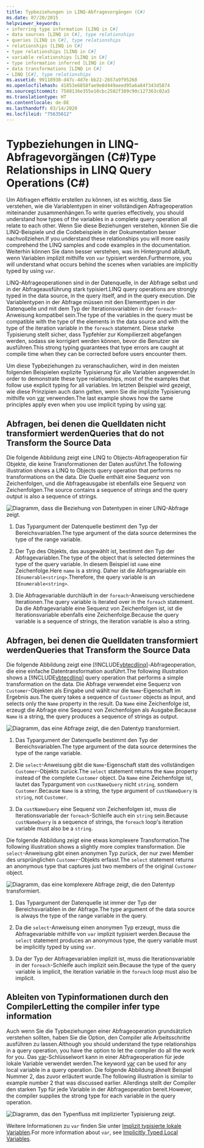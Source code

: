 ```yaml
---
title: Typbeziehungen in LINQ-Abfragevorgängen (C#)
ms.date: 07/20/2015
helpviewer_keywords:
- inferring type information [LINQ in C#]
- data sources [LINQ in C#], type relationships
- queries [LINQ in C#], type relationships
- relationships [LINQ in C#]
- type relationships [LINQ in C#]
- variable relationships [LINQ in C#]
- type information inferred [LINQ in C#]
- data transformations [LINQ in C#]
- LINQ [C#], type relationships
ms.assetid: 99118938-d47c-4d7e-bb22-2657a9f95268
ms.openlocfilehash: 41853e6858fae9e8d449aeed95a6a84f343d5874
ms.sourcegitcommit: 7588136e355e10cbc2582f389c90c127363c02a5
ms.translationtype: HT
ms.contentlocale: de-DE
ms.lasthandoff: 03/14/2020
ms.locfileid: "75635612"
---
```

# <a name="type-relationships-in-linq-query-operations-c"></a><span data-ttu-id="e0fec-102">Typbeziehungen in LINQ-Abfragevorgängen (C#)</span><span class="sxs-lookup"><span data-stu-id="e0fec-102">Type Relationships in LINQ Query Operations (C#)</span></span>
<span data-ttu-id="e0fec-103">Um Abfragen effektiv erstellen zu können, ist es wichtig, dass Sie verstehen, wie die Variablentypen in einer vollständigen Abfrageoperation miteinander zusammenhängen.</span><span class="sxs-lookup"><span data-stu-id="e0fec-103">To write queries effectively, you should understand how types of the variables in a complete query operation all relate to each other.</span></span> <span data-ttu-id="e0fec-104">Wenn Sie diese Beziehungen verstehen, können Sie die LINQ-Beispiele und die Codebeispiele in der Dokumentation besser nachvollziehen.</span><span class="sxs-lookup"><span data-stu-id="e0fec-104">If you understand these relationships you will more easily comprehend the LINQ samples and code examples in the documentation.</span></span> <span data-ttu-id="e0fec-105">Weiterhin können Sie dann besser verstehen, was im Hintergrund abläuft, wenn Variablen implizit mithilfe von `var` typisiert werden.</span><span class="sxs-lookup"><span data-stu-id="e0fec-105">Furthermore, you will understand what occurs behind the scenes when variables are implicitly typed by using `var`.</span></span>  
  
 <span data-ttu-id="e0fec-106">LINQ-Abfrageoperationen sind in der Datenquelle, in der Abfrage selbst und in der Abfrageausführung stark typisiert.</span><span class="sxs-lookup"><span data-stu-id="e0fec-106">LINQ query operations are strongly typed in the data source, in the query itself, and in the query execution.</span></span> <span data-ttu-id="e0fec-107">Die Variablentypen in der Abfrage müssen mit den Elementtypen in der Datenquelle und mit dem Typ der Iterationsvariablen in der `foreach`-Anweisung kompatibel sein.</span><span class="sxs-lookup"><span data-stu-id="e0fec-107">The type of the variables in the query must be compatible with the type of the elements in the data source and with the type of the iteration variable in the `foreach` statement.</span></span> <span data-ttu-id="e0fec-108">Diese starke Typisierung stellt sicher, dass Typfehler zur Kompilierzeit abgefangen werden, sodass sie korrigiert werden können, bevor die Benutzer sie ausführen.</span><span class="sxs-lookup"><span data-stu-id="e0fec-108">This strong typing guarantees that type errors are caught at compile time when they can be corrected before users encounter them.</span></span>  
  
 <span data-ttu-id="e0fec-109">Um diese Typbeziehungen zu veranschaulichen, wird in den meisten folgenden Beispielen explizite Typisierung für alle Variablen angewendet.</span><span class="sxs-lookup"><span data-stu-id="e0fec-109">In order to demonstrate these type relationships, most of the examples that follow use explicit typing for all variables.</span></span> <span data-ttu-id="e0fec-110">Im letzten Beispiel wird gezeigt, wie diese Prinzipien auch dann gelten, wenn Sie die implizite Typisierung mithilfe von [var](../../../language-reference/keywords/var.md) verwenden.</span><span class="sxs-lookup"><span data-stu-id="e0fec-110">The last example shows how the same principles apply even when you use implicit typing by using [var](../../../language-reference/keywords/var.md).</span></span>  
  
## <a name="queries-that-do-not-transform-the-source-data"></a><span data-ttu-id="e0fec-111">Abfragen, bei denen die Quelldaten nicht transformiert werden</span><span class="sxs-lookup"><span data-stu-id="e0fec-111">Queries that do not Transform the Source Data</span></span>  
 <span data-ttu-id="e0fec-112">Die folgende Abbildung zeigt eine LINQ to Objects-Abfrageoperation für Objekte, die keine Transformationen der Daten ausführt.</span><span class="sxs-lookup"><span data-stu-id="e0fec-112">The following illustration shows a LINQ to Objects query operation that performs no transformations on the data.</span></span> <span data-ttu-id="e0fec-113">Die Quelle enthält eine Sequenz von Zeichenfolgen, und die Abfrageausgabe ist ebenfalls eine Sequenz von Zeichenfolgen.</span><span class="sxs-lookup"><span data-stu-id="e0fec-113">The source contains a sequence of strings and the query output is also a sequence of strings.</span></span>  
  
 ![Diagramm, dass die Beziehung von Datentypen in einer LINQ-Abfrage zeigt.](./media/type-relationships-in-linq-query-operations/linq-query-data-type-relation.png)  
  
1. <span data-ttu-id="e0fec-115">Das Typargument der Datenquelle bestimmt den Typ der Bereichsvariablen.</span><span class="sxs-lookup"><span data-stu-id="e0fec-115">The type argument of the data source determines the type of the range variable.</span></span>  
  
2. <span data-ttu-id="e0fec-116">Der Typ des Objekts, das ausgewählt ist, bestimmt den Typ der Abfragevariablen.</span><span class="sxs-lookup"><span data-stu-id="e0fec-116">The type of the object that is selected determines the type of the query variable.</span></span> <span data-ttu-id="e0fec-117">In diesem Beispiel ist `name` eine Zeichenfolge.</span><span class="sxs-lookup"><span data-stu-id="e0fec-117">Here `name` is a string.</span></span> <span data-ttu-id="e0fec-118">Daher ist die Abfragevariable ein `IEnumerable<string>`.</span><span class="sxs-lookup"><span data-stu-id="e0fec-118">Therefore, the query variable is an `IEnumerable<string>`.</span></span>  
  
3. <span data-ttu-id="e0fec-119">Die Abfragevariable durchläuft in der `foreach`-Anweisung verschiedene Iterationen.</span><span class="sxs-lookup"><span data-stu-id="e0fec-119">The query variable is iterated over in the `foreach` statement.</span></span> <span data-ttu-id="e0fec-120">Da die Abfragevariable eine Sequenz von Zeichenfolgen ist, ist die Iterationsvariable ebenfalls eine Zeichenfolge.</span><span class="sxs-lookup"><span data-stu-id="e0fec-120">Because the query variable is a sequence of strings, the iteration variable is also a string.</span></span>  
  
## <a name="queries-that-transform-the-source-data"></a><span data-ttu-id="e0fec-121">Abfragen, bei denen die Quelldaten transformiert werden</span><span class="sxs-lookup"><span data-stu-id="e0fec-121">Queries that Transform the Source Data</span></span>  
 <span data-ttu-id="e0fec-122">Die folgende Abbildung zeigt eine [!INCLUDE[vbtecdlinq](~/includes/vbtecdlinq-md.md)]-Abfrageoperation, die eine einfache Datentransformation ausführt.</span><span class="sxs-lookup"><span data-stu-id="e0fec-122">The following illustration shows a [!INCLUDE[vbtecdlinq](~/includes/vbtecdlinq-md.md)] query operation that performs a simple transformation on the data.</span></span> <span data-ttu-id="e0fec-123">Die Abfrage verwendet eine Sequenz von `Customer`-Objekten als Eingabe und wählt nur die `Name`-Eigenschaft im Ergebnis aus.</span><span class="sxs-lookup"><span data-stu-id="e0fec-123">The query takes a sequence of `Customer` objects as input, and selects only the `Name` property in the result.</span></span> <span data-ttu-id="e0fec-124">Da `Name` eine Zeichenfolge ist, erzeugt die Abfrage eine Sequenz von Zeichenfolgen als Ausgabe.</span><span class="sxs-lookup"><span data-stu-id="e0fec-124">Because `Name` is a string, the query produces a sequence of strings as output.</span></span>  
  
 ![Diagramm, das eine Abfrage zeigt, die den Datentyp transformiert.](./media/type-relationships-in-linq-query-operations/linq-query-transform-data-type.png)  
  
1. <span data-ttu-id="e0fec-126">Das Typargument der Datenquelle bestimmt den Typ der Bereichsvariablen.</span><span class="sxs-lookup"><span data-stu-id="e0fec-126">The type argument of the data source determines the type of the range variable.</span></span>  
  
2. <span data-ttu-id="e0fec-127">Die `select`-Anweisung gibt die `Name`-Eigenschaft statt des vollständigen `Customer`-Objekts zurück.</span><span class="sxs-lookup"><span data-stu-id="e0fec-127">The `select` statement returns the `Name` property instead of the complete `Customer` object.</span></span> <span data-ttu-id="e0fec-128">Da `Name` eine Zeichenfolge ist, lautet das Typargument von `custNameQuery` nicht `string`, sondern `Customer`.</span><span class="sxs-lookup"><span data-stu-id="e0fec-128">Because `Name` is a string, the type argument of `custNameQuery` is `string`, not `Customer`.</span></span>  
  
3. <span data-ttu-id="e0fec-129">Da `custNameQuery` eine Sequenz von Zeichenfolgen ist, muss die Iterationsvariable der `foreach`-Schleife auch ein `string` sein.</span><span class="sxs-lookup"><span data-stu-id="e0fec-129">Because `custNameQuery` is a sequence of strings, the `foreach` loop's iteration variable must also be a `string`.</span></span>  
  
 <span data-ttu-id="e0fec-130">Die folgende Abbildung zeigt eine etwas komplexere Transformation.</span><span class="sxs-lookup"><span data-stu-id="e0fec-130">The following illustration shows a slightly more complex transformation.</span></span> <span data-ttu-id="e0fec-131">Die `select`-Anweisung gibt einen anonymen Typ zurück, der nur zwei Member des ursprünglichen `Customer`-Objekts erfasst.</span><span class="sxs-lookup"><span data-stu-id="e0fec-131">The `select` statement returns an anonymous type that captures just two members of the original `Customer` object.</span></span>  
  
 ![Diagramm, das eine komplexere Abfrage zeigt, die den Datentyp transformiert.](./media/type-relationships-in-linq-query-operations/linq-complex-query-transform-data-type.png)  
  
1. <span data-ttu-id="e0fec-133">Das Typargument der Datenquelle ist immer der Typ der Bereichsvariablen in der Abfrage.</span><span class="sxs-lookup"><span data-stu-id="e0fec-133">The type argument of the data source is always the type of the range variable in the query.</span></span>  
  
2. <span data-ttu-id="e0fec-134">Da die `select`-Anweisung einen anonymen Typ erzeugt, muss die Abfragevariable mithilfe von `var` implizit typisiert werden.</span><span class="sxs-lookup"><span data-stu-id="e0fec-134">Because the `select` statement produces an anonymous type, the query variable must be implicitly typed by using `var`.</span></span>  
  
3. <span data-ttu-id="e0fec-135">Da der Typ der Abfragevariablen implizit ist, muss die Iterationsvariable in der `foreach`-Schleife auch implizit sein.</span><span class="sxs-lookup"><span data-stu-id="e0fec-135">Because the type of the query variable is implicit, the iteration variable in the `foreach` loop must also be implicit.</span></span>  
  
## <a name="letting-the-compiler-infer-type-information"></a><span data-ttu-id="e0fec-136">Ableiten von Typinformationen durch den Compiler</span><span class="sxs-lookup"><span data-stu-id="e0fec-136">Letting the compiler infer type information</span></span>  
 <span data-ttu-id="e0fec-137">Auch wenn Sie die Typbeziehungen einer Abfrageoperation grundsätzlich verstehen sollten, haben Sie die Option, den Compiler alle Arbeitsschritte ausführen zu lassen.</span><span class="sxs-lookup"><span data-stu-id="e0fec-137">Although you should understand the type relationships in a query operation, you have the option to let the compiler do all the work for you.</span></span> <span data-ttu-id="e0fec-138">Das [var](../../../language-reference/keywords/var.md)-Schlüsselwort kann in einer Abfrageoperation für jede lokale Variable verwendet werden.</span><span class="sxs-lookup"><span data-stu-id="e0fec-138">The keyword [var](../../../language-reference/keywords/var.md) can be used for any local variable in a query operation.</span></span> <span data-ttu-id="e0fec-139">Die folgende Abbildung ähnelt Beispiel Nummer 2, das zuvor erläutert wurde.</span><span class="sxs-lookup"><span data-stu-id="e0fec-139">The following illustration is similar to example number 2 that was discussed earlier.</span></span> <span data-ttu-id="e0fec-140">Allerdings stellt der Compiler den starken Typ für jede Variable in der Abfrageoperation bereit.</span><span class="sxs-lookup"><span data-stu-id="e0fec-140">However, the compiler supplies the strong type for each variable in the query operation.</span></span>  
  
 ![Diagramm, das den Typenfluss mit implizierter Typisierung zeigt.](./media/type-relationships-in-linq-query-operations/linq-type-flow-implicit-typing.png)  
  
 <span data-ttu-id="e0fec-142">Weitere Informationen zu `var` finden Sie unter [Implizit typisierte lokale Variablen](../../classes-and-structs/implicitly-typed-local-variables.md).</span><span class="sxs-lookup"><span data-stu-id="e0fec-142">For more information about `var`, see [Implicitly Typed Local Variables](../../classes-and-structs/implicitly-typed-local-variables.md).</span></span>  
